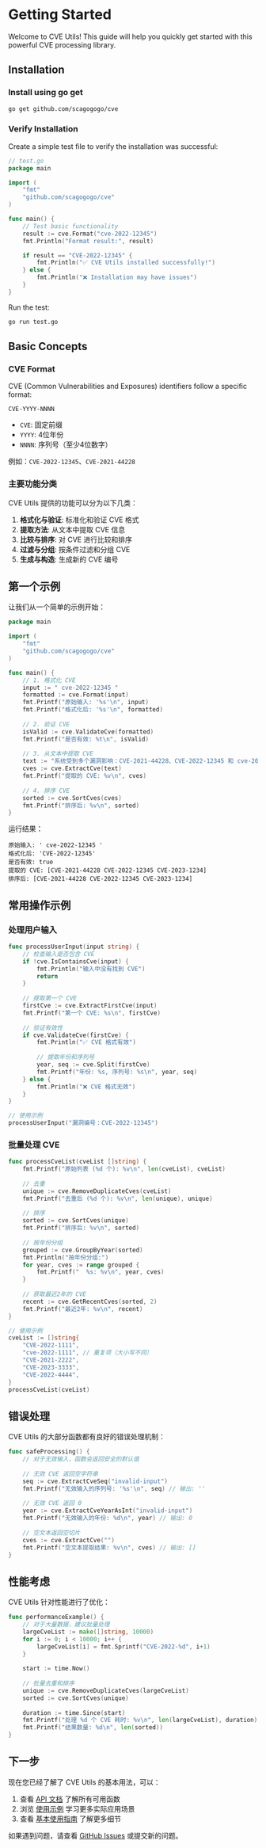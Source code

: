 # Getting Started

Welcome to CVE Utils! This guide will help you quickly get started with this powerful CVE processing library.

## Installation

### Install using go get

```bash
go get github.com/scagogogo/cve
```

### Verify Installation

Create a simple test file to verify the installation was successful:

```go
// test.go
package main

import (
    "fmt"
    "github.com/scagogogo/cve"
)

func main() {
    // Test basic functionality
    result := cve.Format("cve-2022-12345")
    fmt.Println("Format result:", result)

    if result == "CVE-2022-12345" {
        fmt.Println("✅ CVE Utils installed successfully!")
    } else {
        fmt.Println("❌ Installation may have issues")
    }
}
```

Run the test:

```bash
go run test.go
```

## Basic Concepts

### CVE Format

CVE (Common Vulnerabilities and Exposures) identifiers follow a specific format:

```
CVE-YYYY-NNNN
```

- `CVE`: 固定前缀
- `YYYY`: 4位年份
- `NNNN`: 序列号（至少4位数字）

例如：`CVE-2022-12345`、`CVE-2021-44228`

### 主要功能分类

CVE Utils 提供的功能可以分为以下几类：

1. **格式化与验证**: 标准化和验证 CVE 格式
2. **提取方法**: 从文本中提取 CVE 信息
3. **比较与排序**: 对 CVE 进行比较和排序
4. **过滤与分组**: 按条件过滤和分组 CVE
5. **生成与构造**: 生成新的 CVE 编号

## 第一个示例

让我们从一个简单的示例开始：

```go
package main

import (
    "fmt"
    "github.com/scagogogo/cve"
)

func main() {
    // 1. 格式化 CVE
    input := " cve-2022-12345 "
    formatted := cve.Format(input)
    fmt.Printf("原始输入: '%s'\n", input)
    fmt.Printf("格式化后: '%s'\n", formatted)
    
    // 2. 验证 CVE
    isValid := cve.ValidateCve(formatted)
    fmt.Printf("是否有效: %t\n", isValid)
    
    // 3. 从文本中提取 CVE
    text := "系统受到多个漏洞影响：CVE-2021-44228、CVE-2022-12345 和 cve-2023-1234"
    cves := cve.ExtractCve(text)
    fmt.Printf("提取的 CVE: %v\n", cves)
    
    // 4. 排序 CVE
    sorted := cve.SortCves(cves)
    fmt.Printf("排序后: %v\n", sorted)
}
```

运行结果：

```
原始输入: ' cve-2022-12345 '
格式化后: 'CVE-2022-12345'
是否有效: true
提取的 CVE: [CVE-2021-44228 CVE-2022-12345 CVE-2023-1234]
排序后: [CVE-2021-44228 CVE-2022-12345 CVE-2023-1234]
```

## 常用操作示例

### 处理用户输入

```go
func processUserInput(input string) {
    // 检查输入是否包含 CVE
    if !cve.IsContainsCve(input) {
        fmt.Println("输入中没有找到 CVE")
        return
    }
    
    // 提取第一个 CVE
    firstCve := cve.ExtractFirstCve(input)
    fmt.Printf("第一个 CVE: %s\n", firstCve)
    
    // 验证有效性
    if cve.ValidateCve(firstCve) {
        fmt.Println("✅ CVE 格式有效")
        
        // 提取年份和序列号
        year, seq := cve.Split(firstCve)
        fmt.Printf("年份: %s, 序列号: %s\n", year, seq)
    } else {
        fmt.Println("❌ CVE 格式无效")
    }
}

// 使用示例
processUserInput("漏洞编号：CVE-2022-12345")
```

### 批量处理 CVE

```go
func processCveList(cveList []string) {
    fmt.Printf("原始列表 (%d 个): %v\n", len(cveList), cveList)
    
    // 去重
    unique := cve.RemoveDuplicateCves(cveList)
    fmt.Printf("去重后 (%d 个): %v\n", len(unique), unique)
    
    // 排序
    sorted := cve.SortCves(unique)
    fmt.Printf("排序后: %v\n", sorted)
    
    // 按年份分组
    grouped := cve.GroupByYear(sorted)
    fmt.Println("按年份分组:")
    for year, cves := range grouped {
        fmt.Printf("  %s: %v\n", year, cves)
    }
    
    // 获取最近2年的 CVE
    recent := cve.GetRecentCves(sorted, 2)
    fmt.Printf("最近2年: %v\n", recent)
}

// 使用示例
cveList := []string{
    "CVE-2022-1111",
    "cve-2022-1111", // 重复项（大小写不同）
    "CVE-2021-2222",
    "CVE-2023-3333",
    "CVE-2022-4444",
}
processCveList(cveList)
```

## 错误处理

CVE Utils 的大部分函数都有良好的错误处理机制：

```go
func safeProcessing() {
    // 对于无效输入，函数会返回安全的默认值
    
    // 无效 CVE 返回空字符串
    seq := cve.ExtractCveSeq("invalid-input")
    fmt.Printf("无效输入的序列号: '%s'\n", seq) // 输出: ''
    
    // 无效 CVE 返回 0
    year := cve.ExtractCveYearAsInt("invalid-input")
    fmt.Printf("无效输入的年份: %d\n", year) // 输出: 0
    
    // 空文本返回空切片
    cves := cve.ExtractCve("")
    fmt.Printf("空文本提取结果: %v\n", cves) // 输出: []
}
```

## 性能考虑

CVE Utils 针对性能进行了优化：

```go
func performanceExample() {
    // 对于大量数据，建议批量处理
    largeCveList := make([]string, 10000)
    for i := 0; i < 10000; i++ {
        largeCveList[i] = fmt.Sprintf("CVE-2022-%d", i+1)
    }
    
    start := time.Now()
    
    // 批量去重和排序
    unique := cve.RemoveDuplicateCves(largeCveList)
    sorted := cve.SortCves(unique)
    
    duration := time.Since(start)
    fmt.Printf("处理 %d 个 CVE 耗时: %v\n", len(largeCveList), duration)
    fmt.Printf("结果数量: %d\n", len(sorted))
}
```

## 下一步

现在您已经了解了 CVE Utils 的基本用法，可以：

1. 查看 [API 文档](/api/) 了解所有可用函数
2. 浏览 [使用示例](/examples/) 学习更多实际应用场景
3. 查看 [基本使用指南](/guide/basic-usage) 了解更多细节

如果遇到问题，请查看 [GitHub Issues](https://github.com/scagogogo/cve/issues) 或提交新的问题。

